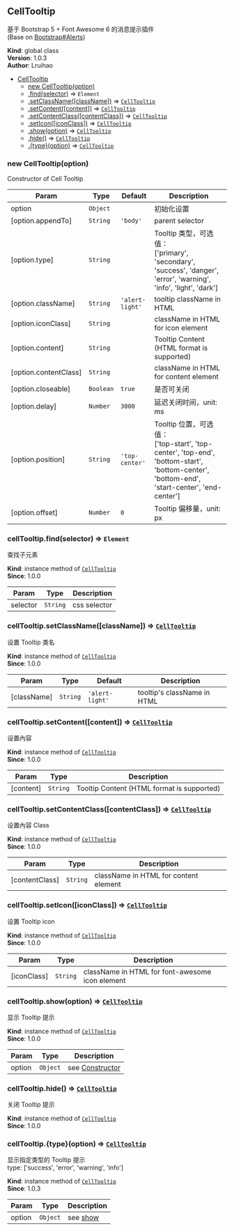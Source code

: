 <a name="CellTooltip"></a>

## CellTooltip
基于 Bootstrap 5 + Font Awesome 6 的消息提示插件  
(Base on [Bootstrap#Alerts](https://getbootstrap.com/docs/5.2/components/alerts/))

**Kind**: global class  
**Version**: 1.0.3  
**Author**: Lruihao  

* [CellTooltip](#CellTooltip)
    * [new CellTooltip(option)](#new_CellTooltip_new)
    * [.find(selector)](#CellTooltip+find) ⇒ <code>Element</code>
    * [.setClassName([className])](#CellTooltip+setClassName) ⇒ [<code>CellTooltip</code>](#CellTooltip)
    * [.setContent([content])](#CellTooltip+setContent) ⇒ [<code>CellTooltip</code>](#CellTooltip)
    * [.setContentClass([contentClass])](#CellTooltip+setContentClass) ⇒ [<code>CellTooltip</code>](#CellTooltip)
    * [.setIcon([iconClass])](#CellTooltip+setIcon) ⇒ [<code>CellTooltip</code>](#CellTooltip)
    * [.show(option)](#CellTooltip+show) ⇒ [<code>CellTooltip</code>](#CellTooltip)
    * [.hide()](#CellTooltip+hide) ⇒ [<code>CellTooltip</code>](#CellTooltip)
    * [.{type}(option)](#CellTooltip+{type}) ⇒ [<code>CellTooltip</code>](#CellTooltip)

<a name="new_CellTooltip_new"></a>

### new CellTooltip(option)
Constructor of Cell Tooltip


| Param | Type | Default | Description |
| --- | --- | --- | --- |
| option | <code>Object</code> |  | 初始化设置 |
| [option.appendTo] | <code>String</code> | <code>&#x27;body&#x27;</code> | parent selector |
| [option.type] | <code>String</code> |  | Tooltip 类型，可选值：<br> ['primary', 'secondary', 'success', 'danger', 'error', 'warning', 'info', 'light', 'dark'] |
| [option.className] | <code>String</code> | <code>&#x27;alert-light&#x27;</code> | tooltip className in HTML |
| [option.iconClass] | <code>String</code> |  | className in HTML for icon element |
| [option.content] | <code>String</code> |  | Tooltip Content (HTML format is supported) |
| [option.contentClass] | <code>String</code> |  | className in HTML for content element |
| [option.closeable] | <code>Boolean</code> | <code>true</code> | 是否可关闭 |
| [option.delay] | <code>Number</code> | <code>3000</code> | 延迟关闭时间，unit: ms |
| [option.position] | <code>String</code> | <code>&#x27;top-center&#x27;</code> | Tooltip 位置，可选值：<br> ['top-start', 'top-center', 'top-end', 'bottom-start', 'bottom-center', 'bottom-end', 'start-center', 'end-center'] |
| [option.offset] | <code>Number</code> | <code>0</code> | Tooltip 偏移量，unit: px |

<a name="CellTooltip+find"></a>

### cellTooltip.find(selector) ⇒ <code>Element</code>
查找子元素

**Kind**: instance method of [<code>CellTooltip</code>](#CellTooltip)  
**Since**: 1.0.0  

| Param | Type | Description |
| --- | --- | --- |
| selector | <code>String</code> | css selector |

<a name="CellTooltip+setClassName"></a>

### cellTooltip.setClassName([className]) ⇒ [<code>CellTooltip</code>](#CellTooltip)
设置 Tooltip 类名

**Kind**: instance method of [<code>CellTooltip</code>](#CellTooltip)  
**Since**: 1.0.0  

| Param | Type | Default | Description |
| --- | --- | --- | --- |
| [className] | <code>String</code> | <code>&#x27;alert-light&#x27;</code> | tooltip's className in HTML |

<a name="CellTooltip+setContent"></a>

### cellTooltip.setContent([content]) ⇒ [<code>CellTooltip</code>](#CellTooltip)
设置內容

**Kind**: instance method of [<code>CellTooltip</code>](#CellTooltip)  
**Since**: 1.0.0  

| Param | Type | Description |
| --- | --- | --- |
| [content] | <code>String</code> | Tooltip Content (HTML format is supported) |

<a name="CellTooltip+setContentClass"></a>

### cellTooltip.setContentClass([contentClass]) ⇒ [<code>CellTooltip</code>](#CellTooltip)
设置內容 Class

**Kind**: instance method of [<code>CellTooltip</code>](#CellTooltip)  
**Since**: 1.0.0  

| Param | Type | Description |
| --- | --- | --- |
| [contentClass] | <code>String</code> | className in HTML for content element |

<a name="CellTooltip+setIcon"></a>

### cellTooltip.setIcon([iconClass]) ⇒ [<code>CellTooltip</code>](#CellTooltip)
设置 Tooltip icon

**Kind**: instance method of [<code>CellTooltip</code>](#CellTooltip)  
**Since**: 1.0.0  

| Param | Type | Description |
| --- | --- | --- |
| [iconClass] | <code>String</code> | className in HTML for font-awesome icon element |

<a name="CellTooltip+show"></a>

### cellTooltip.show(option) ⇒ [<code>CellTooltip</code>](#CellTooltip)
显示 Tooltip 提示

**Kind**: instance method of [<code>CellTooltip</code>](#CellTooltip)  
**Since**: 1.0.0  

| Param | Type | Description |
| --- | --- | --- |
| option | <code>Object</code> | see [Constructor](#CellTooltip) |

<a name="CellTooltip+hide"></a>

### cellTooltip.hide() ⇒ [<code>CellTooltip</code>](#CellTooltip)
关闭 Tooltip 提示

**Kind**: instance method of [<code>CellTooltip</code>](#CellTooltip)  
**Since**: 1.0.0  
<a name="CellTooltip+{type}"></a>

### cellTooltip.{type}(option) ⇒ [<code>CellTooltip</code>](#CellTooltip)
显示指定类型的 Tooltip 提示<br>
type: ['success', 'error', 'warning', 'info']

**Kind**: instance method of [<code>CellTooltip</code>](#CellTooltip)  
**Since**: 1.0.3  

| Param | Type | Description |
| --- | --- | --- |
| option | <code>Object</code> | see [show](#CellTooltip+show) |

